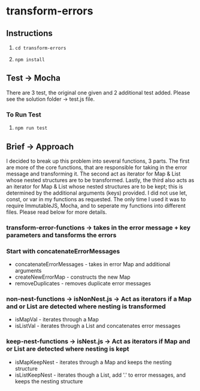 # transform-errors

## Instructions


1. ``` cd transform-errors ```

2. ``` npm install ```


## Test -> Mocha

There are 3 test, the original one given and 2 additional test added. Please see the solution folder -> test.js file. 


### To Run Test

1. ``` npm run test ```

## Brief -> Approach

I decided to break up this problem into several functions, 3 parts. The first are more of the core functions, that are responsible for taking in the error message and transforming it. The second act as iterator for Map & List whose nested structures are to be transformed. Lastly, the third also acts as an iterator for Map & List whose nested structures are to be kept; this is determined by the additional arguments (keys) provided. I did not use let, const, or var in my functions as requested. The only time I used it was to require ImmutableJS, Mocha, and to seperate my functions into different files. Please read below for more details.

### transform-error-functions -> takes in the error message + key parameters and tansforms the errors
### Start with concatenateErrorMessages

* concatenateErrorMessages - takes in error Map and additional arguments
* createNewErrorMap - constructs the new Map
* removeDuplicates - removes duplicate error messages

### non-nest-functions -> isNonNest.js -> Act as iterators if a Map and or List are detected where nesting is transformed

* isMapVal - iterates through a Map
* isListVal - iterates through a List and concatenates error messages

### keep-nest-functions -> isNest.js -> Act as iterators if Map and or List are detected where nesting is kept

* isMapKeepNest - iterates through a Map and keeps the nesting structure
* isListKeepNest - iterates though a List, add '.' to error messages, and keeps the nesting structure

